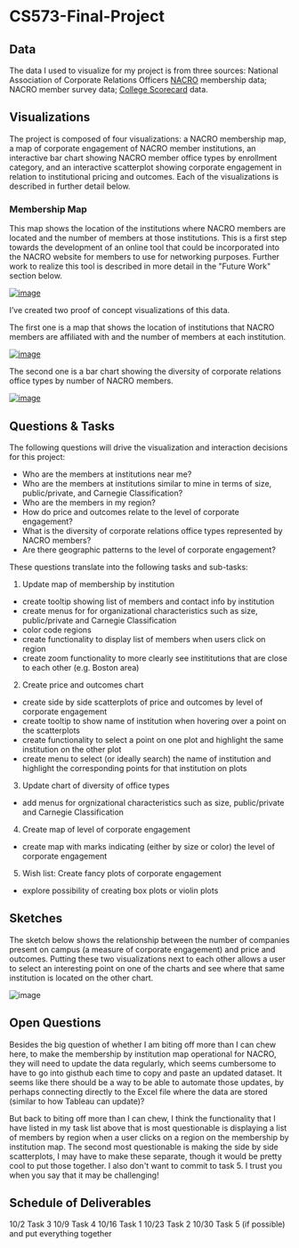 # CS573-Final-Project

## Data

The data I used to visualize for my project is from three sources:  National Association of Corporate Relations Officers [NACRO](https://nacrocon.org/) membership data;  NACRO member survey data;  [College Scorecard](https://collegescorecard.ed.gov/data/) data.  

## Visualizations

The project is composed of four visualizations:  a NACRO membership map, a map of corporate engagement of NACRO member institutions, an interactive bar chart showing NACRO member office types by enrollment category, and an interactive scatterplot showing corporate engagement in relation to institutional pricing and outcomes.  Each of the visualizations is described in further detail below.

### Membership Map

This map shows the location of the institutions where NACRO members are located and the number of members at those institutions.  This is a first step towards the development of an online tool that could be incorporated into the NACRO website for members to use for networking purposes.  Further work to realize this tool is described in more detail in the "Future Work" section below.

[![image](https://github.com/JCarpenter-WPI/CS573-Final-Project/issues/1#issue-514727491)](https://beta.vizhub.com/JCarpenter-WPI/2766fc02e0c64090a49dfaba9069d36d)

I’ve created two proof of concept visualizations of this data. 

The first one is a map that shows the location of institutions that NACRO members are affiliated with and the number of members at each institution.  

[![image](https://user-images.githubusercontent.com/54547762/66050217-c6d02f00-e4fa-11e9-801d-dd29323218d3.png)](https://beta.vizhub.com/JCarpenter-WPI/2766fc02e0c64090a49dfaba9069d36d)

The second one is a bar chart showing the diversity of corporate relations office types by number of NACRO members.

[![image](https://user-images.githubusercontent.com/54547762/66050276-eb2c0b80-e4fa-11e9-9468-8b53ac9199ec.png)](https://beta.vizhub.com/JCarpenter-WPI/972b7672955b4792b0e115b459068c85)

## Questions & Tasks

The following questions will drive the visualization and interaction decisions for this project:

 * Who are the members at institutions near me?
 * Who are the members at institutions similar to mine in terms of size, public/private, and Carnegie Classification?
 * Who are the members in my region?
 * How do price and outcomes relate to the level of corporate engagement?
 * What is the diversity of corporate relations office types represented by NACRO members?
 * Are there geographic patterns to the level of corporate engagement?
 
 These questions translate into the following tasks and sub-tasks:
 
 1.  Update map of membership by institution
 
 * create tooltip showing list of members and contact info by institution
 * create menus for for organizational characteristics such as size, public/private and Carnegie Classification
 * color code regions
 * create functionality to display list of members when users click on region
 * create zoom functionality to more clearly see instititutions that are close to each other (e.g. Boston area)
 
 2.  Create price and outcomes chart
 
 * create side by side scatterplots of price and outcomes by level of corporate engagement
 * create tooltip to show name of institution when hovering over a point on the scatterplots
 * create functionality to select a point on one plot and highlight the same institution on the other plot
 * create menu to select (or ideally search) the name of institution and highlight the corresponding points for that institution on plots
 
 3.  Update chart of diversity of office types
 
 * add menus for orgnizational characteristics such as size, public/private and Carnegie Classification
 
 4.  Create map of level of corporate engagement
 
 * create map with marks indicating (either by size or color) the level of corporate engagement
 
 5.  Wish list:  Create fancy plots of corporate engagement
 
 * explore possibility of creating box plots or violin plots
 

## Sketches

The sketch below shows the relationship between the number of companies present on campus (a measure of corporate engagement) and price and outcomes.  Putting these two visualizations next to each other allows a user to select an interesting point on one of the charts and  see where that same institution is located on the other chart.

![image](https://user-images.githubusercontent.com/54547762/66050336-09920700-e4fb-11e9-9d38-dd456d65827b.png)

## Open Questions

Besides the big question of whether I am biting off more than I can chew here, to make the membership by institution map operational for NACRO, they will need to update the data regularly, which seems cumbersome to have to go into gisthub each time to copy and paste an updated dataset.  It seems like there should be a way to be able to automate those updates, by perhaps connecting directly to the Excel file where the data are stored (similar to how Tableau can update)?  

But back to biting off more than I can chew, I think the functionality that I have listed in my task list above that is most questionable is displaying a list of members by region when a user clicks on a region on the membership by institution map.  The second most questionable is making the side by side scatterplots, I may have to make these separate, though it would be pretty cool to put those together.  I also don't want to commit to task 5.  I trust you when you say that it may be challenging!

## Schedule of Deliverables

10/2 Task 3
10/9 Task 4
10/16 Task 1
10/23 Task 2
10/30 Task 5 (if possible) and put everything together


